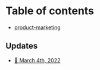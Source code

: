 # Table of contents

* [product-marketing](README.md)

## Updates

* [💃 March 4th, 2022](updates/whats-new-flows.md)
